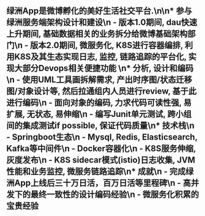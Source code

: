 ## 绿洲App是微博孵化的美好生活社交平台.\n\n* 参与绿洲服务端架构设计和建设\n    - 版本1.0期间, dau快速上升期间, 基础数据相关的业务拆分给微博基础架构部门\n    - 版本2.0期间, 微服务化, K8S进行容器编排, 利用K8S及其生态实现日志, 监控, 链路追踪的平台化, 实现大部分Devops相关便捷功能 \n* 分析, 设计和编码\n    - 使用UML工具画拆解需求, 产出时序图/状态迁移图/对象设计等, 然后拉通组内人员进行review, 基于此进行编码\n    - 面向对象的编码, 力求代码可读性强, 易扩展, 无状态, 易伸缩\n    - 编写Junit单元测试, 跨小组间的集成测试if possible, 保证代码质量\n* 技术栈\n    - Springboot生态\n    - Mysql, Redis, Elasticsearch, Kafka等中间件\n    - Docker容器化\n    - K8S服务伸缩, 灰度发布\n    - K8S sidecar模式(istio)日志收集, JVM性能和业务监控, 微服务链路追踪\n* 成就\n    - 完成绿洲App上线后三十万日活，百万日活等里程碑\n    - 高并发下的最终一致性的设计编码经验\n    - 微服务化积累的宝贵经验